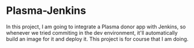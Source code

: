 # Plasma-Jenkins
In this project, I am going to integrate a Plasma donor app with Jenkins, so whenever we tried commiting in the dev environment, it'll automatically build an image for it and deploy it.
This project is for course that I am doing.
